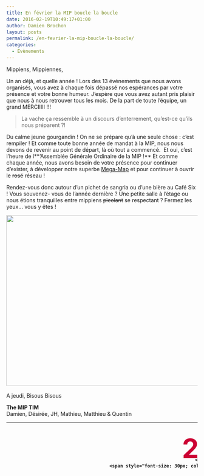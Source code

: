 ```yaml
---
title: En février la MIP boucle la boucle
date: 2016-02-19T10:49:17+01:00
author: Damien Brochon
layout: posts
permalink: /en-fevrier-la-mip-boucle-la-boucle/
categories:
  - Evènements
---
```

Mippiens, Mippiennes,

Un an déjà, et quelle année ! Lors des 13 événements que nous avons organisés, vous avez à chaque fois dépassé nos espérances par votre présence et votre bonne humeur. J&#8217;espère que vous avez autant pris plaisir que nous à nous retrouver tous les mois. De la part de toute l&#8217;équipe, un grand MERCIIIII !!!

> La vache ça ressemble à un discours d&#8217;enterrement, qu&#8217;est-ce qu&#8217;ils nous préparent ?!

Du calme jeune gourgandin ! On ne se prépare qu&#8217;à une seule chose : c&#8217;est rempiler ! Et comme toute bonne année de mandat à la MIP, nous nous devons de revenir au point de départ, là où tout a commencé.  Et oui, c&#8217;est l&#8217;heure de l**&#8216;Assemblée Générale Ordinaire de la MIP !** Et comme chaque année, nous avons besoin de votre présence pour continuer d&#8217;exister, à développer notre superbe [Mega-Map](/la-mega-map-de-la-mip/) et pour continuer à ouvrir le <del>rosé</del> réseau !

Rendez-vous donc autour d&#8217;un pichet de sangria ou d&#8217;une bière au Café Six ! Vous souvenez- vous de l&#8217;année dernière ? Une petite salle à l&#8217;étage ou nous étions tranquilles entre mippiens <del>picolant</del> se respectant ? Fermez les yeux&#8230; vous y êtes !

<img class="aligncenter" src="https://www.aperodujeudi.com/wp-content/uploads/2015/01/apero_cafe_six-017.jpg" alt="" width="800" height="450" /> 

A jeudi, Bisous Bisous

**The MIP TIM**  
Damien, Désirée, JH, Mathieu, Matthieu & Quentin

<table style="height: 128px;" width="659">
  <tr>
    <td style="padding: 10px; width: 120px; font-weight: bold; vertical-align: middle; text-align: center;">
      <div style="height: 50px; font-size: 70px; color: #cc0033; margin-top: 15px;">
        25
      </div>
      
      <div>
        <span style="font-size: 30px; color: #333;">Février</span><br /> 19h30
      </div>
    </td>
    
    <td style="padding: 0px; width: 225px; font-weight: bold; font-size: 20px; vertical-align: middle;">
      <p style="text-align: center;">
        <a title="Café Six" href="https://www.google.fr/maps/place/Caf%C3%A9+Six/@48.851865,2.333777,17z/data=!3m1!4b1!4m2!3m1!1s0x47e671d9f11d1083:0x35f56965ab0665ba?hl=fr" target="_blank">Café Six</a>
      </p>
      
      <p style="text-align: center;">
        <a title="Café Six" href="https://www.google.fr/maps/place/Caf%C3%A9+Six/@48.851865,2.333777,17z/data=!3m1!4b1!4m2!3m1!1s0x47e671d9f11d1083:0x35f56965ab0665ba?hl=f" target="_blank"> 19 Rue des Cannettes<br /> 75006 Paris</a>
      </p>
    </td>
    
    <td style="padding-left: 20px; width: 200px; font-weight: bold; font-size: 20px; vertical-align: middle; text-align: left;">
      <img class="alignnone wp-image-269 size-full" title="m10" src="/assets/uploads/2010/10/m10.gif" alt="" width="21" height="21" /> Mabillon<br /> <img class="alignnone wp-image-269 size-full" title="m4" src="/assets/uploads/2010/10/m4.gif" alt="" width="21" height="21" /> Saint Sulpice / Saint-germain-des-près
    </td>
  </tr>
</table>
